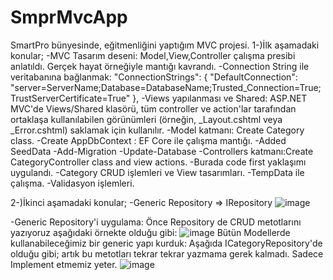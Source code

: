 # SmprMvcApp
SmartPro bünyesinde, eğitmenliğini yaptığım MVC projesi.
1-)İlk aşamadaki konular;
-MVC Tasarım deseni: Model,View,Controller çalışma presibi anlatıldı. Gerçek hayat örneğiyle mantığı kavrandı.
-Connection String ile veritabanına bağlanmak: "ConnectionStrings": {
  "DefaultConnection": "server=ServerName;Database=DatabaseName;Trusted_Connection=True;TrustServerCertificate=True"
},
-Views yapılanması ve Shared: ASP.NET MVC'de Views/Shared klasörü, tüm controller ve action'lar tarafından ortaklaşa kullanılabilen görünümleri (örneğin, _Layout.cshtml veya _Error.cshtml) saklamak için kullanılır.
-Model katmanı: Create Category class.
-Create AppDbContext : EF Core ile çalışma mantığı.
-Added SeedData
-Add-Migration
-Update-Database
-Controllers katmanı:Create CategoryController class and view actions.
-Burada code first yaklaşımı uygulandı.
-Category CRUD işlemleri ve View tasarımları.
-TempData ile çalışma.
-Validasyon işlemleri.

2-)İkinci aşamadaki konular;
-Generic Repository => IRepository
![image](https://github.com/user-attachments/assets/a95b4dc4-16cc-4a88-be1e-06280011d120)

-Generic Repository'i uygulama: Önce Repository de CRUD metotlarını yazıyoruz aşağıdaki örnekte olduğu gibi:
![image](https://github.com/user-attachments/assets/e176e398-306b-4572-966f-c9126751a344)
Bütün Modellerde kullanabileceğimiz bir generic yapı kurduk: Aşağıda ICategoryRepository'de olduğu gibi; artık bu metotları tekrar tekrar yazmama gerek kalmadı. Sadece Implement etmemiz yeter.
![image](https://github.com/user-attachments/assets/bce353a8-d77f-4f24-a59b-9916921ecfc1)


